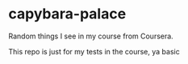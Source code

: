 # capybara-palace
Random things I see in my course from Coursera.

This repo is just for my tests in the course, ya basic
